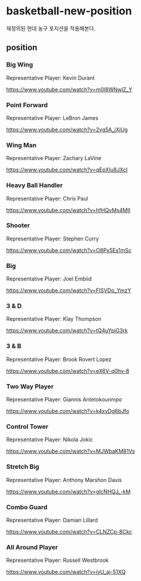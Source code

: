 # basketball-new-position

재정의된 현대 농구 포지션을 적용해본다.

## position

### Big Wing

Representative Player: Kevin Durant 

https://www.youtube.com/watch?v=m0l8WNwlZ_Y

### Point Forward

Representative Player: LeBron James

https://www.youtube.com/watch?v=2vg5A_iXjUg

### Wing Man

Representative Player: Zachary LaVine

https://www.youtube.com/watch?v=qEpXIu8JXcI

### Heavy Ball Handler

Representative Player: Chris Paul

https://www.youtube.com/watch?v=hfHQvMs4MII

### Shooter

Representative Player: Stephen Curry

https://www.youtube.com/watch?v=O8Px5Es1mSc

### Big

Representative Player: Joel Embiid

https://www.youtube.com/watch?v=FISVDo_YmzY

### 3 & D

Representative Player: Klay Thompson

https://www.youtube.com/watch?v=tQ4uYpiG3rk

### 3 & B

Representative Player: Brook Rovert Lopez

https://www.youtube.com/watch?v=eX6V-q0hv-8

### Two Way Player

Representative Player: Giannis Antetokounmpo

https://www.youtube.com/watch?v=k4xvDg6bJfo

### Control Tower

Representative Player: Nikola Jokic

https://www.youtube.com/watch?v=MJWbaKM81Vs

### Stretch Big

Representative Player: Anthony Marshon Davis

https://www.youtube.com/watch?v=gIcNHQJ_-kM

### Combo Guard

Representative Player: Damian Lillard

https://www.youtube.com/watch?v=CLNZCp-8Ckc

### All Around Player

Representative Player: Russell Westbrook

https://www.youtube.com/watch?v=ivU_aj-51XQ
